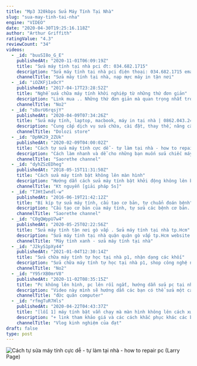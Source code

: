 ```yaml
---
title: "Mp3 320kbps Sửa Máy Tính Tại Nhà"
slug: "sua-may-tinh-tai-nha"
engine: "VIDEO"
date: "2020-04-30T19:25:16.118Z"
author: "Arthur Griffith"
ratingValue: "4.3"
reviewCount: "34"
videos:
  - _id: "buuSI8o_G_E"
    publishedAt: "2020-11-01T06:09:19Z"
    title: "Sửa máy tính tại nhà pci đt: 034.682.1715"
    description: "Sửa máy tính tại nhà pci điện thoại: 034.682.1715 email: suamaytinhpci@gmail.Com website: chúng tôi là công ty chuyên cung cấp"
    channelTitle: "Sửa máy tính tại nhà, nạp mực máy in tận nơi"
  - _id: "iOZKFj1xOcY"
    publishedAt: "2017-04-17T23:28:52Z"
    title: "Nghề sửa chữa máy tính khởi nghiệp từ những thứ đơn giản"
    description: "Link mua .. Những thứ đơn giản mà quan trọng nhất trong nghề sửa chữa máy tính shop công nghệ no2: 0906 01 01 03 _ 024 6683 6633"
    channelTitle: "No2"
  - _id: "sBurU6rqsjY"
    publishedAt: "2020-04-09T07:34:26Z"
    title: "Sửa máy tính, laptop, macbook, máy in tại nhà | 0862.043.247"
    description: "Cung cấp dịch vụ sửa chữa, cài đặt, thay thế, nâng cấp, lắp đặt, khắc phục sự cố máy tính, laptop, macbook, máy in, nạp mực máy in tại nhà thành phố hồ chí"
    channelTitle: "Dolozi store"
  - _id: "DpNK29_2ZUk"
    publishedAt: "2020-02-09T04:00:02Z"
    title: "Cách tự sửa máy tính cực dễ - tự làm tại nhà - how to repair pc"
    description: "Cách làm nhanh và dễ cho những bạn muốn sửa chiếc máy tính tại nhà.............................. #saorethe #saorethecom #saorethestore #saorethechannel ."
    channelTitle: "Saorethe channel"
  - _id: "dyhZSzEDheg"
    publishedAt: "2018-05-15T11:31:50Z"
    title: "Cách sửa máy tính bật không lên màn hình"
    description: "Hướng dẫn cách sửa máy tính bật khởi động không lên bằng cách cắm lại ram, chíp, nguồn Sửa lỗi máy bật lên màn hình đen:"
    channelTitle: "Kt nguyễn [giải pháp 5s]"
  - _id: "TJHtIwndl-w"
    publishedAt: "2016-06-19T21:42:12Z"
    title: "Bí kíp tự sửa máy tính, cấu tạo cơ bản, tự chuẩn đoán bệnh"
    description: "Cấu tạo cơ bản của máy tính, tự sửa các bệnh cơ bản. - clip cung cấp đến các bạn cấu tạo cơ bản nhất của máy tính bao gồm các thành phần nào và tác dụng"
    channelTitle: "Saorethe channel"
  - _id: "C0gQWppU7w4"
    publishedAt: "2020-05-25T02:22:56Z"
    title: "Sửa máy tính tận nơi gò vấp . Sửa máy tính tại nhà tp.Hcm"
    description: "Sửa máy tính tại nhà quận quận gò vấp tp.Hcm website : fanpage"
    channelTitle: "Máy tính xanh - sửa máy tính tại nhà"
  - _id: "J2kyS1pXy44"
    publishedAt: "2021-01-04T12:30:14Z"
    title: "Sửa chữa máy tính tự học tại nhà p1, nhận dạng các khối"
    description: "Sửa chữa máy tính tự học tại nhà p1, shop công nghệ no2:số nhà 5 ngõ 58322 trần bình-mai dịch- cầu giấy- hà nội : 0906 01 01 03 _ 0843 96 96 69."
    channelTitle: "No2"
  - _id: "Y95rXB0mrV8"
    publishedAt: "2020-11-02T08:35:15Z"
    title: "Pc không lên hình, pc lên rồi ngắt, hướng dẫn sửa pc tại nhàhow to fix a computer error at home"
    description: "Video này mình sẽ hướng dẫn các bạn có thể sửa một cách đơn giản nhất máy tính của các bạn tại nhà. Hầu hết các lỗi thường gặp của máy tính nó sẽ vô cùng"
    channelTitle: "đức quân computer"
  - _id: "rfmgTuR7Hls"
    publishedAt: "2020-04-22T04:43:37Z"
    title: "[lỗi 1] máy tính bật vẫn chạy mà màn hình không lên cách xử lý nhanh 2020 ( #1 lỗi nguồn máy tính )"
    description: "+ link tham khảo giá và các cách khắc phục khác các bạn nhé : hello cả nhà ! hôm nay mình xin chia sẻ với các bạn một kinh nghiệm liên"
    channelTitle: "Vlog kinh nghiệm của đạt"
draft: false
type: post
---
```



![Cách tự sửa máy tính cực dễ - tự làm tại nhà - how to repair pc (Larry Page)](https://i.ytimg.com/vi/DpNK29_2ZUk/hqdefault.jpg "Cách tự sửa máy tính cực dễ - tự làm tại nhà - how to repair pc (Anne Stokes)")


<!--inArticleAds-->

<!--galleryOne-->

#### 
<!--inArticleAds-->

<!--galleryTwo-->


<!--galleryThree-->

